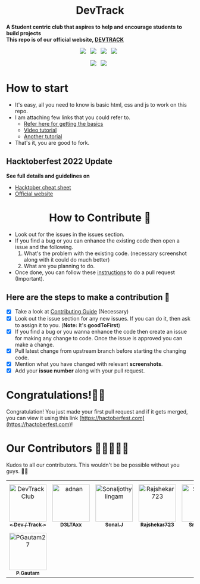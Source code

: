 <h1 align=center> DevTrack </h1>

**A Student centric club that aspires to help and encourage students to build projects** <br>
**This repo is of our official website, [DEVTRACK](https://devtrack.tech)**


<p align="center">
  <a href="https://github.com/DevTrackClub/DevTrackWebsite/issues"><img src="https://img.shields.io/github/issues/DevTrackClub/DevTrackwebsite.svg?style=for-the-badge&logo=appveyor" /></a>&nbsp;&nbsp;
    <a href="https://github.com/DevTrackClub/DevTrackwebsite/fork"><img src="https://img.shields.io/github/forks/DevTrackClub/DevTrackwebsite.svg?style=for-the-badge&logo=appveyor" /></a>&nbsp;&nbsp;
  <a href="#"><img src="https://img.shields.io/github/stars/DevTrackClub/DevTrackwebsite.svg?style=for-the-badge&logo=appveyor" /></a>&nbsp;&nbsp;
  <a href="https://github.com/DevTrackClub/DevTrackwebsite/blob/master/LICENSE"><img src="https://img.shields.io/github/license/DevTrackClub/DevTrackwebsite.svg?style=for-the-badge&logo=appveyor" /></a>&nbsp;&nbsp;
  </p>
  
<p align="center"> 
  <a href="#"><img src="https://forthebadge.com/images/badges/built-by-developers.svg" /></a>&nbsp;&nbsp;
  <a href="#"><img src="https://forthebadge.com/images/badges/built-with-love.svg" /></a>&nbsp;&nbsp;
</p>

# How to start

* It's easy, all you need to know is basic html, css and js to work on this repo.
* I am attaching few links that you could refer to.
  * [Refer here for getting the basics](https://www.w3schools.com/)
  * [Video tutorial](https://scrimba.com/learn/htmlandcss)
  * [Another tutorial](https://scrimba.com/learn/learnjavascript)
* That's it, you are good to fork.

## Hacktoberfest 2022 Update

**See full details and guidelines on**
  * [Hacktober cheat sheet](https://github.com/DevTrackClub/DevTrackWebsite/blob/main/HACTOBERFEST.md) 
  * [Official website](https://hacktoberfest.digitalocean.com/)
  
<h1 align=center> How to Contribute 🤔 </h1>

* Look out for the issues in the issues section.
* If you find a bug or you can enhance the existing code then open a issue and the following.
  1. What's the problem with the existing code. (necessary screenshot along with it could do much better)
  2. What are you planning to do.
* Once done, you can follow these [instructions](https://github.com/DevTrackClub/DevTrackWebsite/blob/main/GITHUB.MD) to do a pull request (Important).

## Here are the steps to make a contribution 👣

- [x] Take a look at [Contributing Guide](https://github.com/DevTrackClub/DevTrackWebsite/blob/main/CONTRIBUTING.md) (Necessary)
- [x] Look out the issue section for any new issues. If you can do it, then ask to assign it to you. (**Note:** It's **goodToFirst**)
- [x] If you find a bug or you wanna enhance the code then create an issue for making any change to code. Once the issue is approved you can make a change.
- [x] Pull latest change from upstream branch before starting the changing code.
- [x] Mention what you have changed with relevant **screenshots**.
- [x] Add your **issue number** along with your pull request.

# Congratulations!🤩🥳

Congratulation! You just made your first pull request and if it gets merged, you can view it using this link [https://hactoberfest.com](https://hactoberfest.com)!

# Our Contributors 🤩👩‍💻👨‍💻
Kudos to all our contributors. This wouldn't be be possible without you guys. 🎉👏

<!-- readme: contributors -start -->
<table>
<tr>
    <td align="center">
        <a href="https://github.com/DevTrackClub">
            <img src="https://avatars.githubusercontent.com/u/111211012?v=4" width="100;" alt="DevTrackClub"/>
            <br />
            <sub><b>< Dev / Track ></b></sub>
        </a>
    </td>
    <td align="center">
        <a href="https://github.com/adnandelta">
            <img src="https://avatars.githubusercontent.com/u/38246407?v=4" width="100;" alt="adnan"/>
            <br />
            <sub><b>D3LTAxx</b></sub>
        </a>
    </td>
    <td align="center">
        <a href="https://github.com/Sonaljothylingam">
            <img src="https://avatars.githubusercontent.com/u/90455409?v=4" width="100;" alt="Sonaljothylingam"/>
            <br />
            <sub><b>Sonal.J</b></sub>
        </a>
    </td>
    <td align="center">
        <a href="https://github.com/Rajshekar723">
            <img src="https://avatars.githubusercontent.com/u/82643732?v=4" width="100;" alt="Rajshekar723"/>
            <br />
            <sub><b>Rajshekar723</b></sub>
        </a>
    </td>
    <td align="center">
        <a href="https://github.com/Srinidhi182">
            <img src="https://avatars.githubusercontent.com/u/92366628?v=4" width="100;" alt="Srinidhi"/>
            <br />
            <sub><b>Srinidhi.R</b></sub>
        </a>
    </td>
    <td align="center">
        <a href="https://github.com/Mr-DJ">
            <img src="https://avatars.githubusercontent.com/u/28898632?v=4" width="100;" alt="Samuel Jonathan"/>
            <br />
            <sub><b>Samuel Jonathan</b></sub>
        </a>
    </td>
    <td align="center">
        <a href="https://github.com/Issac5693">
            <img src="https://avatars.githubusercontent.com/u/88505266?v=4" width="100;" alt="Issac Martin"/>
            <br />
            <sub><b>Isaac Martin.S</b></sub>
        </a>
    </td>
</tr>
<tr>
<td align="center">
        <a href="https://github.com/PGautam27">
            <img src="https://avatars.githubusercontent.com/u/92343715?v=4" width="100;" alt="PGautam27"/>
            <br />
            <sub><b>P Gautam</b></sub>
        </a>
    </td>
</tr>
</table>
<!-- readme: contributors -end -->
